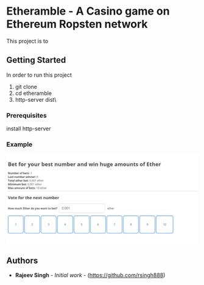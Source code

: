 # Etheramble - A Casino game on Ethereum Ropsten network

This project is to 

## Getting Started

In order to run this project
1. git clone
2. cd etheramble
3. http-server dist\

### Prerequisites

install http-server


### Example

![Alt text](/example.jpg?raw=true "Etheramble Home page")



## Authors

* **Rajeev Singh** - *Initial work* - (https://github.com/rsingh888)
